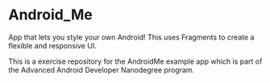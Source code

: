 # Android_Me
App that lets you style your own Android! This uses Fragments to create a flexible and responsive UI.

This is a exercise repository for the AndroidMe example app which is part of the Advanced Android Developer Nanodegree program.

